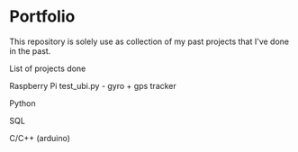 # Portfolio

This repository is solely use as collection of my past projects that I've done in the past.

List of projects done

Raspberry Pi
test_ubi.py - gyro + gps tracker

Python


SQL


C/C++ (arduino)
